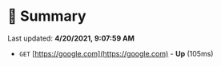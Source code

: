 # 📖 Summary
Last updated: **4/20/2021, 9:07:59 AM**

- `GET` [https://google.com](https://google.com) - **Up** (105ms)
